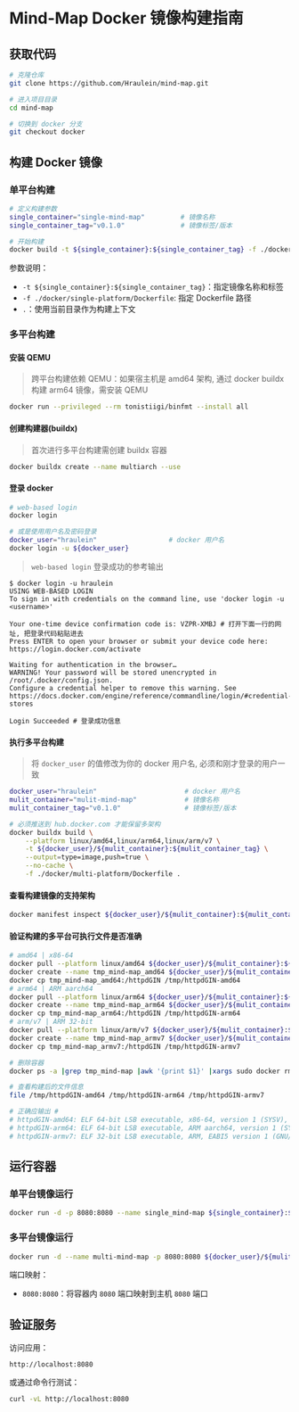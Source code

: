 # Mind-Map Docker 镜像构建指南

## 获取代码

```Bash
# 克隆仓库
git clone https://github.com/Hraulein/mind-map.git

# 进入项目目录
cd mind-map

# 切换到 docker 分支
git checkout docker
```

## 构建 Docker 镜像

### 单平台构建


```Bash
# 定义构建参数
single_container="single-mind-map"         # 镜像名称
single_container_tag="v0.1.0"              # 镜像标签/版本
```


``` bash
# 开始构建
docker build -t ${single_container}:${single_container_tag} -f ./docker/single-platform/Dockerfile .
```

参数说明：

* `-t ${single_container}:${single_container_tag}`：指定镜像名称和标签
* `-f ./docker/single-platform/Dockerfile`: 指定 Dockerfile 路径
* `.`：使用当前目录作为构建上下文

### 多平台构建

#### 安装 QEMU

> 跨平台构建依赖 QEMU：如果宿主机是 amd64 架构, 通过 docker buildx 构建 arm64 镜像，需安装 QEMU

```bash
docker run --privileged --rm tonistiigi/binfmt --install all
```

#### 创建构建器(buildx)

> 首次进行多平台构建需创建 buildx 容器

```bash
docker buildx create --name multiarch --use
```

#### 登录 docker

``` bash
# web-based login
docker login

# 或是使用用户名及密码登录
docker_user="hraulein"                  # docker 用户名
docker login -u ${docker_user}
```

> `web-based login` 登录成功的参考输出

    $ docker login -u hraulein
    USING WEB-BASED LOGIN
    To sign in with credentials on the command line, use 'docker login -u <username>'

    Your one-time device confirmation code is: VZPR-XMBJ # 打开下面一行的网址, 把登录代码粘贴进去
    Press ENTER to open your browser or submit your device code here: https://login.docker.com/activate

    Waiting for authentication in the browser…
    WARNING! Your password will be stored unencrypted in /root/.docker/config.json.
    Configure a credential helper to remove this warning. See
    https://docs.docker.com/engine/reference/commandline/login/#credential-stores

    Login Succeeded # 登录成功信息


#### 执行多平台构建

> 将 `docker_user` 的值修改为你的 docker 用户名, 必须和刚才登录的用户一致

```bash
docker_user="hraulein"                      # docker 用户名
mulit_container="mulit-mind-map"            # 镜像名称
mulit_container_tag="v0.1.0"                # 镜像标签/版本
``` 

```bash
# 必须推送到 hub.docker.com 才能保留多架构
docker buildx build \
    --platform linux/amd64,linux/arm64,linux/arm/v7 \
    -t ${docker_user}/${mulit_container}:${mulit_container_tag} \
    --output=type=image,push=true \
    --no-cache \
    -f ./docker/multi-platform/Dockerfile .
```

#### 查看构建镜像的支持架构

```bash
docker manifest inspect ${docker_user}/${mulit_container}:${mulit_container_tag}
```

#### 验证构建的多平台可执行文件是否准确

```bash
# amd64 | x86-64
docker pull --platform linux/amd64 ${docker_user}/${mulit_container}:${mulit_container_tag}
docker create --name tmp_mind-map_amd64 ${docker_user}/${mulit_container}:${mulit_container_tag}
docker cp tmp_mind-map_amd64:/httpdGIN /tmp/httpdGIN-amd64
# arm64 | ARM aarch64
docker pull --platform linux/arm64 ${docker_user}/${mulit_container}:${mulit_container_tag}
docker create --name tmp_mind-map_arm64 ${docker_user}/${mulit_container}:${mulit_container_tag}
docker cp tmp_mind-map_arm64:/httpdGIN /tmp/httpdGIN-arm64
# arm/v7 | ARM 32-bit
docker pull --platform linux/arm/v7 ${docker_user}/${mulit_container}:${mulit_container_tag}
docker create --name tmp_mind-map_armv7 ${docker_user}/${mulit_container}:${mulit_container_tag}
docker cp tmp_mind-map_armv7:/httpdGIN /tmp/httpdGIN-armv7

# 删除容器
docker ps -a |grep tmp_mind-map |awk '{print $1}' |xargs sudo docker rm

# 查看构建后的文件信息
file /tmp/httpdGIN-amd64 /tmp/httpdGIN-arm64 /tmp/httpdGIN-armv7

# 正确应输出 #
# httpdGIN-amd64: ELF 64-bit LSB executable, x86-64, version 1 (SYSV), statically linked, no section header
# httpdGIN-arm64: ELF 64-bit LSB executable, ARM aarch64, version 1 (SYSV), statically linked, no section header
# httpdGIN-armv7: ELF 32-bit LSB executable, ARM, EABI5 version 1 (GNU/Linux), statically linked, no section header
```

## 运行容器

### 单平台镜像运行

```bash
docker run -d -p 8080:8080 --name single_mind-map ${single_container}:${single_container_tag}
```

### 多平台镜像运行

```Bash
docker run -d --name multi-mind-map -p 8080:8080 ${docker_user}/${mulit_container}:${mulit_container_tag}
```

端口映射：

* `8080:8080`：将容器内 `8080` 端口映射到主机 `8080` 端口

## 验证服务

访问应用：

    http://localhost:8080

或通过命令行测试：

```Bash
curl -vL http://localhost:8080
```
